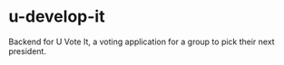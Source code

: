 # u-develop-it
Backend for U Vote It, a voting application for a group to pick their next president.
